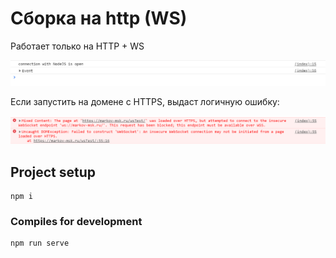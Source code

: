 # Сборка на http (WS)

Работает только на HTTP + WS

![img_1.png](img_1.png)

Если запустить на домене с HTTPS, выдаст логичную ошибку:

![img.png](img.png)

## Project setup
```
npm i
```

### Compiles for development
```
npm run serve
```
